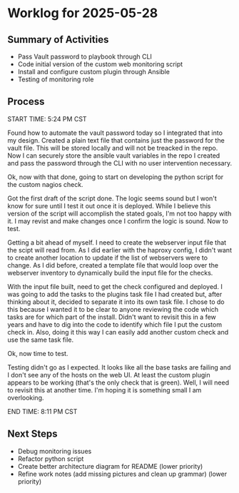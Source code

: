 # Worklog for 2025-05-28

## Summary of Activities
- Pass Vault password to playbook through CLI
- Code initial version of the custom web monitoring script
- Install and configure custom plugin through Ansible
- Testing of monitoring role


## Process

START TIME: 5:24 PM CST

Found how to automate the vault password today so I integrated that into my design. Created a plain text file that
contains just the password for the vault file.  This will be stored locally and will not be treacked in the repo.
Now I can securely store the ansible vault variables in the repo I created and pass the password through the CLI 
with no user intervention necessary.

Ok, now with that done, going to start on developing the python script for the custom nagios check.

Got the first draft of the script done.  The logic seems sound but I won't know for sure until I test it out once
it is deployed.  While I believe this version of the script will accomplish the stated goals, I'm not too happy
with it.  I may revist and make changes once I confirm the logic is sound.  Now to test.

Getting a bit ahead of myself.  I need to create the webserver input file that the scipt will read from.  As I did 
earlier with the haproxy config, I didn't want to create another location to update if the list of webservers were
to change.  As I did before, created a template file that would loop over the webserver inventory to dynamically
build the input file for the checks.

With the input file built, need to get the check configured and deployed.  I was going to add the tasks to the 
plugins task file I had created but, after thinking about it, decided to separate it into its own task file. I chose
to do this because I wanted it to be clear to anyone reviewing the code which tasks are for which part of the install.
Didn't want to revisit this in a few years and have to dig into the code to identify which file I put the custom
check in. Also, doing it this way I can easily add another custom check and use the same task file.

Ok, now time to test.

Testing didn't go as I expected.  It looks like all the base tasks are failing and I don't see any of the hosts on
the web UI.  At least the custom plugin appears to be working (that's the only check that is green).  Well, I will
need to revisit this at another time. I'm hoping it is something small I am overlooking.

END TIME: 8:11 PM CST


## Next Steps
- Debug monitoring issues
- Refactor python script
- Create better architecture diagram for README (lower priority)
- Refine work notes (add missing pictures and clean up grammar) (lower priority)